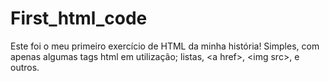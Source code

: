 # First_html_code
Este foi o meu primeiro exercício de HTML da minha história! Simples, com apenas algumas tags html em utilização; listas, &lt;a href>, &lt;img src>, e outros.
